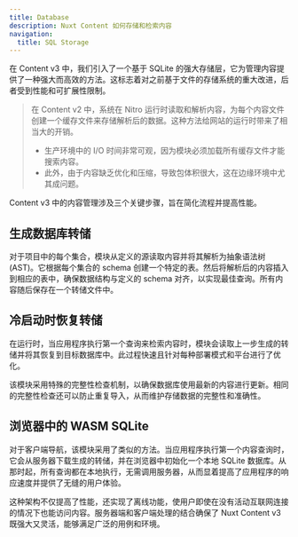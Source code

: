```yaml
---
title: Database
description: Nuxt Content 如何存储和检索内容
navigation:
  title: SQL Storage
---
```


在 Content v3 中，我们引入了一个基于 SQLite 的强大存储层，它为管理内容提供了一种强大而高效的方法。这标志着对之前基于文件的存储系统的重大改进，后者受到性能和可扩展性限制。

> 在 Content v2 中，系统在 Nitro 运行时读取和解析内容，为每个内容文件创建一个缓存文件来存储解析后的数据。这种方法给网站的运行时带来了相当大的开销。
>
> - 生产环境中的 I/O 时间非常可观，因为模块必须加载所有缓存文件才能搜索内容。
> - 此外，由于内容缺乏优化和压缩，导致包体积很大，这在边缘环境中尤其成问题。

Content v3 中的内容管理涉及三个关键步骤，旨在简化流程并提高性能。

## 生成数据库转储

对于项目中的每个集合，模块从定义的源读取内容并将其解析为抽象语法树 (AST)。它根据每个集合的 schema 创建一个特定的表。然后将解析后的内容插入到相应的表中，确保数据结构与定义的 schema 对齐，以实现最佳查询。所有内容随后保存在一个转储文件中。

## 冷启动时恢复转储

在运行时，当应用程序执行第一个查询来检索内容时，模块会读取上一步生成的转储并将其恢复到目标数据库中。此过程快速且针对每种部署模式和平台进行了优化。

该模块采用特殊的完整性检查机制，以确保数据库使用最新的内容进行更新。相同的完整性检查还可以防止重复导入，从而维护存储数据的完整性和准确性。

## 浏览器中的 WASM SQLite

对于客户端导航，该模块采用了类似的方法。当应用程序执行第一个内容查询时，它会从服务器下载生成的转储，并在浏览器中初始化一个本地 SQLite 数据库。从那时起，所有查询都在本地执行，无需调用服务器，从而显着提高了应用程序的响应速度并提供了无缝的用户体验。

这种架构不仅提高了性能，还实现了离线功能，使用户即使在没有活动互联网连接的情况下也能访问内容。服务器端和客户端处理的结合确保了 Nuxt Content v3 既强大又灵活，能够满足广泛的用例和环境。
